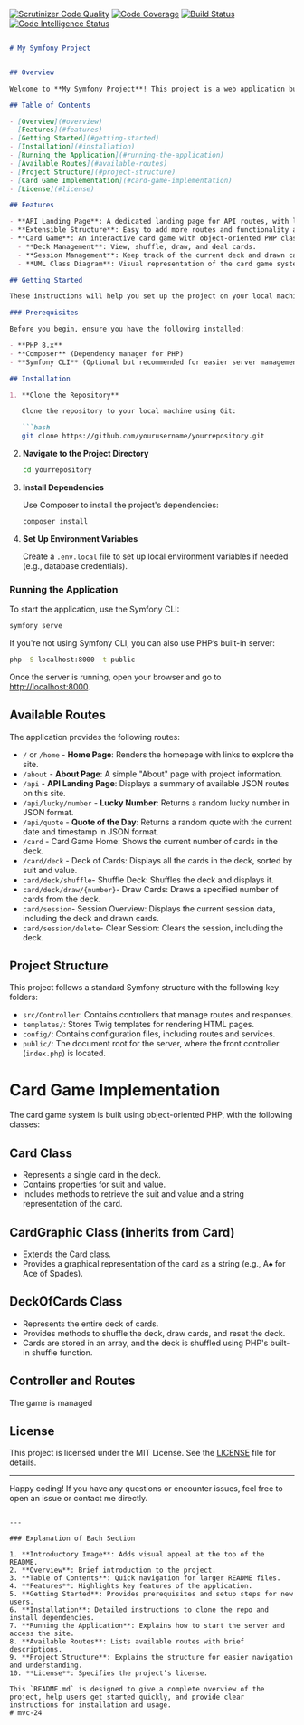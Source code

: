 [![Scrutinizer Code Quality](https://scrutinizer-ci.com/g/sakg23/mvc-24/badges/quality-score.png?b=main)](https://scrutinizer-ci.com/g/sakg23/mvc-24/?branch=main)
[![Code Coverage](https://scrutinizer-ci.com/g/sakg23/mvc-24/badges/coverage.png?b=main)](https://scrutinizer-ci.com/g/sakg23/mvc-24/?branch=main)
[![Build Status](https://scrutinizer-ci.com/g/sakg23/mvc-24/badges/build.png?b=main)](https://scrutinizer-ci.com/g/sakg23/mvc-24/?branch=main)
[![Code Intelligence Status](https://scrutinizer-ci.com/g/sakg23/mvc-24/badges/code-intelligence.svg?b=main)](https://scrutinizer-ci.com/g/sakg23/mvc-24/?branch=main)

```markdown

# My Symfony Project


## Overview

Welcome to **My Symfony Project**! This project is a web application built with Symfony, showcasing various routes, JSON responses, and a structured API landing page. It demonstrates Symfony's powerful routing, controller, and response features to create a flexible and responsive application.

## Table of Contents

- [Overview](#overview)
- [Features](#features)
- [Getting Started](#getting-started)
- [Installation](#installation)
- [Running the Application](#running-the-application)
- [Available Routes](#available-routes)
- [Project Structure](#project-structure)
- [Card Game Implementation](#card-game-implementation)
- [License](#license)

## Features

- **API Landing Page**: A dedicated landing page for API routes, with links and descriptions of available endpoints.
- **Extensible Structure**: Easy to add more routes and functionality as needed.
- **Card Game**: An interactive card game with object-oriented PHP classes like `Card`, `CardGraphic`, and `DeckOfCards`, implemented in Symfony.
  - **Deck Management**: View, shuffle, draw, and deal cards.
  - **Session Management**: Keep track of the current deck and drawn cards in user sessions.
  - **UML Class Diagram**: Visual representation of the card game system.

## Getting Started

These instructions will help you set up the project on your local machine for development and testing.

### Prerequisites

Before you begin, ensure you have the following installed:

- **PHP 8.x**
- **Composer** (Dependency manager for PHP)
- **Symfony CLI** (Optional but recommended for easier server management)

## Installation

1. **Clone the Repository**

   Clone the repository to your local machine using Git:

   ```bash
   git clone https://github.com/yourusername/yourrepository.git
   ```

2. **Navigate to the Project Directory**

   ```bash
   cd yourrepository
   ```

3. **Install Dependencies**

   Use Composer to install the project's dependencies:

   ```bash
   composer install
   ```

4. **Set Up Environment Variables**

   Create a `.env.local` file to set up local environment variables if needed (e.g., database credentials).

### Running the Application

To start the application, use the Symfony CLI:

```bash
symfony serve
```

If you're not using Symfony CLI, you can also use PHP’s built-in server:

```bash
php -S localhost:8000 -t public
```

Once the server is running, open your browser and go to [http://localhost:8000](http://localhost:8000).

## Available Routes

The application provides the following routes:

- `/` or `/home` - **Home Page**: Renders the homepage with links to explore the site.
- `/about` - **About Page**: A simple "About" page with project information.
- `/api` - **API Landing Page**: Displays a summary of available JSON routes on this site.
- `/api/lucky/number` - **Lucky Number**: Returns a random lucky number in JSON format.
- `/api/quote` - **Quote of the Day**: Returns a random quote with the current date and timestamp in JSON format.
- `/card` - Card Game Home: Shows the current number of cards in the deck.
- `/card/deck` - Deck of Cards: Displays all the cards in the deck, sorted by suit and value.
- `card/deck/shuffle`- Shuffle Deck: Shuffles the deck and displays it.
- `card/deck/draw/{number}`- Draw Cards: Draws a specified number of cards from the deck.
- `card/session`- Session Overview: Displays the current session data, including the deck and drawn cards.
- `card/session/delete`- Clear Session: Clears the session, including the deck.


## Project Structure

This project follows a standard Symfony structure with the following key folders:

- `src/Controller`: Contains controllers that manage routes and responses.
- `templates/`: Stores Twig templates for rendering HTML pages.
- `config/`: Contains configuration files, including routes and services.
- `public/`: The document root for the server, where the front controller (`index.php`) is located.

# Card Game Implementation

The card game system is built using object-oriented PHP, with the following classes:

## Card Class
- Represents a single card in the deck.
- Contains properties for suit and value.
- Includes methods to retrieve the suit and value and a string representation of the card.

## CardGraphic Class (inherits from Card)
- Extends the Card class.
- Provides a graphical representation of the card as a string (e.g., A♠ for Ace of Spades).

## DeckOfCards Class
- Represents the entire deck of cards.
- Provides methods to shuffle the deck, draw cards, and reset the deck.
- Cards are stored in an array, and the deck is shuffled using PHP's built-in shuffle function.

## Controller and Routes
The game is managed

## License

This project is licensed under the MIT License. See the [LICENSE](LICENSE) file for details.

---

Happy coding! If you have any questions or encounter issues, feel free to open an issue or contact me directly.
```

---

### Explanation of Each Section

1. **Introductory Image**: Adds visual appeal at the top of the README.
2. **Overview**: Brief introduction to the project.
3. **Table of Contents**: Quick navigation for larger README files.
4. **Features**: Highlights key features of the application.
5. **Getting Started**: Provides prerequisites and setup steps for new users.
6. **Installation**: Detailed instructions to clone the repo and install dependencies.
7. **Running the Application**: Explains how to start the server and access the site.
8. **Available Routes**: Lists available routes with brief descriptions.
9. **Project Structure**: Explains the structure for easier navigation and understanding.
10. **License**: Specifies the project’s license.

This `README.md` is designed to give a complete overview of the project, help users get started quickly, and provide clear instructions for installation and usage.
# mvc-24
